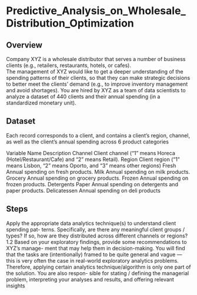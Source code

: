 # Predictive_Analysis_on_Wholesale_Distribution_Optimization

## Overview
Company XYZ is a wholesale distributor that serves a number of business clients (e.g., retailers, restaurants, hotels, or cafes).   
The management of XYZ would like to get a deeper understanding of the spending patterns of their clients, so that they can make strategic decisions to better meet the clients’ demand (e.g., to improve inventory management and avoid shortages). You are hired by XYZ as a team of data
scientists to analyze a dataset of 440 clients and their annual spending (in a standardized monetary unit). 

## Dataset
Each record corresponds to a client, and contains a client’s region, channel, as well as the client’s annual spending across 6 product categories  

Variable Name Description
Channel Client channel (“1” means Horeca (Hotel/Restaurant/Cafe) and
“2” means Retail).
Region Client region (“1” means Lisbon, “2” means Oporto, and “3” means
other regions)
Fresh Annual spending on fresh products.
Milk Annual spending on milk products.
Grocery Annual spending on grocery products.
Frozen Annual spending on frozen products.
Detergents Paper Annual spending on detergents and paper products.
Delicatessen Annual spending on deli products

## Steps
Apply the appropriate data analytics technique(s) to understand client spending pat-
terns. Specifically, are there any meaningful client groups / types? If so, how are they
distributed across different channels or regions?
1.2 Based on your exploratory findings, provide some recommendations to XYZ’s manage-
ment that may help them in decision-making.
You will find that the tasks are (intentionally) framed to be quite general and vague —
this is very often the case in real-world exploratory analytics problems. Therefore, applying
certain analytics technique/algorithm is only one part of the solution. You are also respon-
sible for stating / defining the managerial problem, interpreting your analyses and results,
and offering relevant insights
